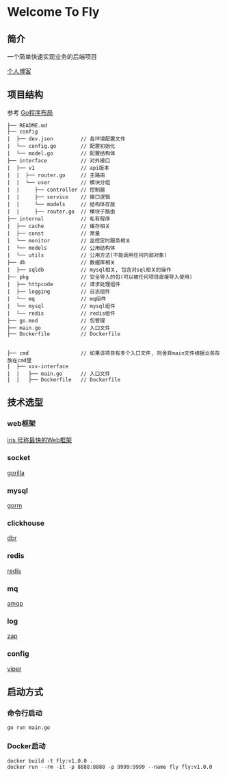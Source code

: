 # Welcome To Fly

## 简介

一个简单快速实现业务的后端项目

[个人博客](https://blog.csdn.net/ywdhzxf/)

## 项目结构

参考 [Go程序布局](https://github.com/golang-standards/project-layout/blob/master/README_zh.md)

```
├── README.md
├── config
|  ├── dev.json         // 各环境配置文件
|  └── config.go        // 配置初始化
|  └── model.go         // 配置结构体
├── interface           // 对外接口
|  ├── v1               // api版本
|  |  ├── router.go     // 主路由
|  |  └── user          // 模块分组
|  |     ├── controller // 控制器
|  |     ├── service    // 接口逻辑
|  |     └── models     // 结构体存放
|  |     ├── router.go  // 模块子路由
├── internal            // 私有程序
|  ├── cache            // 缓存相关
|  ├── const            // 常量
|  └── monitor          // 监控定时服务相关
|  └── models           // 公用结构体
|  └── utils            // 公用方法(不能调用任何内部对象)
├── db                  // 数据库相关
|  ├── sqldb            // mysql相关, 包含对sql相关的操作
├── pkg                 // 安全导入的包(可以被任何项目直接导入使用)
|  ├── httpcode         // 请求处理组件
|  ├── logging          // 日志组件
|  └── mq               // mq组件
|  └── mysql            // mysql组件
|  └── redis            // redis组件
├── go.mod              // 包管理    
├── main.go             // 入口文件     
├── Dockerfile          // Dockerfile     


├── cmd                 // 如果该项目有多个入口文件, 则舍弃main文件根据业务存放在cmd里
|  ├── xxx-interface
|  |   ├── main.go      // 入口文件
|  |   ├── Dockerfile   // Dockerfile  
```

## 技术选型

### web框架

[iris 号称最快的Web框架](https://github.com/kataras/iris)

### socket

[gorilla](https://github.com/gorilla/websocket)

### mysql

[gorm](https://gorm.io/)

### clickhouse

[dbr](https://github.com/mailru/dbr)

### redis

[redis](https://github.com/go-redis/redis)

### mq

[amqp](https://github.com/streadway/amqp)

### log

[zap](https://pkg.go.dev/go.uber.org/zap)

### config

[viper](https://github.com/spf13/viper)

## 启动方式

### 命令行启动

```
go run main.go
```

### Docker启动

```
docker build -t fly:v1.0.0 .
docker run --rm -it -p 8888:8888 -p 9999:9999 --name fly fly:v1.0.0
```